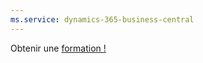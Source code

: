 ```yaml
---
ms.service: dynamics-365-business-central
---
```

Obtenir une [formation !](/training/dynamics365/business-central?WT.mc_id=dyn365bc_landingpage-docs)
